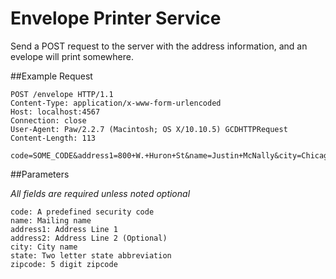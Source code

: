 # Envelope Printer Service

Send a POST request to the server with the address information, and an evelope will print somewhere.

##Example Request

```
POST /envelope HTTP/1.1
Content-Type: application/x-www-form-urlencoded
Host: localhost:4567
Connection: close
User-Agent: Paw/2.2.7 (Macintosh; OS X/10.10.5) GCDHTTPRequest
Content-Length: 113

code=SOME_CODE&address1=800+W.+Huron+St&name=Justin+McNally&city=Chicago&state=IL&zipcode=60642
```

##Parameters

*All fields are required unless noted optional*

```
code: A predefined security code
name: Mailing name
address1: Address Line 1
address2: Address Line 2 (Optional)
city: City name
state: Two letter state abbreviation
zipcode: 5 digit zipcode
```
